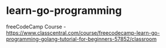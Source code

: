 # learn-go-programming
freeCodeCamp Course - https://www.classcentral.com/course/freecodecamp-learn-go-programming-golang-tutorial-for-beginners-57852/classroom
